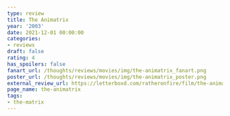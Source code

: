 ```yaml
---
type: review
title: The Animatrix
year: '2003'
date: 2021-12-01 00:00:00
categories:
- reviews
draft: false
rating: 4
has_spoilers: false
fanart_url: /thoughts/reviews/movies/img/the-animatrix_fanart.png
poster_url: /thoughts/reviews/movies/img/the-animatrix_poster.png
external_review_url: https://letterboxd.com/ratheronfire/film/the-animatrix/
page_name: the-animatrix
tags:
- the-matrix
---
```


